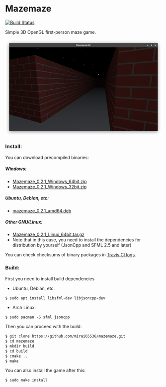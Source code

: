 Mazemaze
========
[![Build Status](https://travis-ci.org/mirai65536/mazemaze.svg?branch=master)](https://travis-ci.org/mirai65536/mazemaze)

Simple 3D OpenGL first-person maze game.

![](screenshot.png)

### Install:
You can download precompiled binaries:

##### Windows:
* [Mazemaze_0.2.1_Windows_64bit.zip](https://github.com/mirai65536/mazemaze/releases/download/v0.2.1/Mazemaze_0.2.1_Windows_64bit.zip)
* [Mazemaze_0.2.1_Windows_32bit.zip](https://github.com/mirai65536/mazemaze/releases/download/v0.2.1/Mazemaze_0.2.1_Windows_32bit.zip)

##### Ubuntu, Debian, etc:
* [mazemaze_0.2.1_amd64.deb](https://github.com/mirai65536/mazemaze/releases/download/v0.2.1/mazemaze_0.2.1_amd64.deb)

##### Other GNU/Linux:
* [Mazemaze_0.2.1_Linux_64bit.tar.gz](https://github.com/mirai65536/mazemaze/releases/download/v0.2.1/Mazemaze_0.2.1_Linux_64bit.tar.gz)
* Note that in this case, you need to install the dependencies for distribution by yourself (JsonCpp and SFML 2.5 and later)

You can check checksums of binary packages in [Travis CI logs](https://travis-ci.org/mirai65536/mazemaze/builds/650762245).

### Build:
First you need to install build dependencies
* Ubuntu, Debian, etc:
```
$ sudo apt install libsfml-dev libjsoncpp-dev
```

* Arch Linux:
```
$ sudo pacman -S sfml jsoncpp
```

Then you can proceed with the build:
```
$ git clone https://github.com/mirai65536/mazemaze.git
$ cd mazemaze
$ mkdir build
$ cd build
$ cmake ..
$ make
```

You can also install the game after this:
```
$ sudo make install
```
